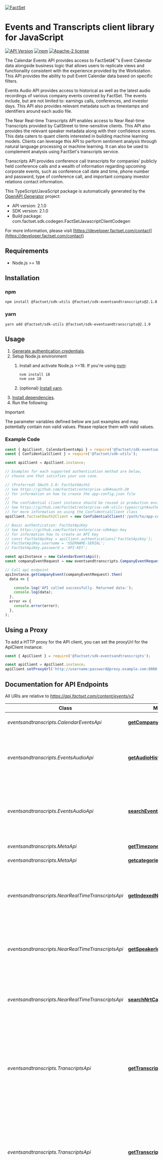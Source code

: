 [![FactSet](https://raw.githubusercontent.com/factset/enterprise-sdk/main/docs/images/factset-logo.svg)](https://www.factset.com)

# Events and Transcripts client library for JavaScript

[![API Version](https://img.shields.io/badge/api-v2.1.0-blue)](https://developer.factset.com/api-catalog/documents-distributor-callstreet-events)
[![npm](https://img.shields.io/badge/npm-v2.1.0-orange)](https://www.npmjs.com/package/@factset/sdk-eventsandtranscripts/v/2.1.0)
[![Apache-2 license](https://img.shields.io/badge/license-Apache2-brightgreen.svg)](https://www.apache.org/licenses/LICENSE-2.0)

<p>The Calendar Events API provides access to FactSetâ€™s Event Calendar data alongside business logic that allows users to replicate views and functionality consistent with the experience provided by the Workstation. This API provides the ability to pull Event Calendar data based on specific filters.</p>
<p>Events Audio API provides access to historical as well as the latest audio recordings of various company events covered by FactSet. The events include, but are not limited to: earnings calls, conferences, and investor days. This API also provides relevant metadata such as timestamps and identifiers around each audio file.</p>
<p>The  Near Real-time Transcripts API enables access to Near Real-time Transcripts provided by CallStreet to time-sensitive clients. This API also provides the relevant speaker metadata along with their confidence scores. This data caters to quant clients interested in building machine learning models. Clients can leverage this API to perform sentiment analysis through natural language processing or machine learning. It can also be used to complement analysis using FactSet's transcripts service.</p>
<p>Transcripts API provides conference call transcripts for companies' publicly held conference calls and a wealth of information regarding upcoming corporate events, such as conference call date and time, phone number and password, type of conference call, and important company investor relations contact information.</p>


This TypeScript/JavaScript package is automatically generated by the [OpenAPI Generator](https://openapi-generator.tech) project:

- API version: 2.1.0
- SDK version: 2.1.0
- Build package: com.factset.sdk.codegen.FactSetJavascriptClientCodegen

For more information, please visit [https://developer.factset.com/contact](https://developer.factset.com/contact)

## Requirements

* Node.js >= 18

## Installation

### npm

```shell
npm install @factset/sdk-utils @factset/sdk-eventsandtranscripts@2.1.0
```

### yarn

```shell
yarn add @factset/sdk-utils @factset/sdk-eventsandtranscripts@2.1.0
```

## Usage

1. [Generate authentication credentials](../../../../README.md#authentication).
2. Setup Node.js environment
   1. Install and activate Node.js >=18. If you're using [nvm](https://github.com/nvm-sh/nvm):

      ```sh
      nvm install 18
      nvm use 18
      ```

   2. (optional) [Install yarn](https://yarnpkg.com/getting-started/install).
3. [Install dependencies](#installation).
4. Run the following:

> [!IMPORTANT]
> The parameter variables defined below are just examples and may potentially contain non valid values. Please replace them with valid values.

### Example Code


```javascript
const { ApiClient, CalendarEventsApi } = require('@factset/sdk-eventsandtranscripts');
const { ConfidentialClient } = require('@factset/sdk-utils');

const apiClient = ApiClient.instance;

// Examples for each supported authentication method are below,
// choose one that satisfies your use case.

// (Preferred) OAuth 2.0: FactSetOAuth2
// See https://github.com/FactSet/enterprise-sdk#oauth-20
// for information on how to create the app-config.json file
//
// The confidential client instance should be reused in production environments.
// See https://github.com/FactSet/enterprise-sdk-utils-typescript#authentication
// for more information on using the ConfidentialClient class
apiClient.factsetOauth2Client = new ConfidentialClient('/path/to/app-config.json');

// Basic authentication: FactSetApiKey
// See https://github.com/FactSet/enterprise-sdk#api-key
// for information how to create an API key
// const FactSetApiKey = apiClient.authentications['FactSetApiKey'];
// FactSetApiKey.username = 'USERNAME-SERIAL';
// FactSetApiKey.password = 'API-KEY';

const apiInstance = new CalendarEventsApi();
const companyEventRequest = new eventsandtranscripts.CompanyEventRequest(); // CompanyEventRequest | Company Events request body

// Call api endpoint
apiInstance.getCompanyEvent(companyEventRequest).then(
  data => {

    console.log('API called successfully. Returned data:');
    console.log(data);
  },
  error => {
    console.error(error);
  },
);

```


## Using a Proxy

To add a HTTP proxy for the API client, you can set the proxyUrl for the ApiClient instance:

```javascript
const { ApiClient } = require('@factset/sdk-eventsandtranscripts');

const apiClient = ApiClient.instance;
apiClient.setProxyUrl('http://username:password@proxy.example.com:8080');
```

## Documentation for API Endpoints

All URIs are relative to *https://api.factset.com/content/events/v2*

Class | Method | HTTP request | Description
------------ | ------------- | ------------- | -------------
*eventsandtranscripts.CalendarEventsApi* | [**getCompanyEvent**](docs/CalendarEventsApi.md#getCompanyEvent) | **POST** /calendar/events | Retrieve Company Event data
*eventsandtranscripts.EventsAudioApi* | [**getAudioHistoryFiles**](docs/EventsAudioApi.md#getAudioHistoryFiles) | **GET** /audio/history | Retrieve historical audio recordings and related metadata within FactSet coverage.
*eventsandtranscripts.EventsAudioApi* | [**searchEventsAudio**](docs/EventsAudioApi.md#searchEventsAudio) | **POST** /audio | Retrieve latest audio recordings and related metadata based on different search criteria.
*eventsandtranscripts.MetaApi* | [**getTimezone**](docs/MetaApi.md#getTimezone) | **GET** /meta/time-zones | Returns the time zones.
*eventsandtranscripts.MetaApi* | [**getcategories**](docs/MetaApi.md#getcategories) | **GET** /meta/categories | Returns the categories.
*eventsandtranscripts.NearRealTimeTranscriptsApi* | [**getIndexedNrt**](docs/NearRealTimeTranscriptsApi.md#getIndexedNrt) | **GET** /nrt/indexed | Returns the  indexed transcript data  in small increments throughout the duration of an active call.
*eventsandtranscripts.NearRealTimeTranscriptsApi* | [**getSpeakerIds**](docs/NearRealTimeTranscriptsApi.md#getSpeakerIds) | **GET** /nrt/speaker-ids | Returns the latest speakerIds with the confidence scores generated for an active call.
*eventsandtranscripts.NearRealTimeTranscriptsApi* | [**searchNrtCalls**](docs/NearRealTimeTranscriptsApi.md#searchNrtCalls) | **POST** /nrt/calls | Returns the active calls happening at the moment based on ticker/entity or specific IDs.
*eventsandtranscripts.TranscriptsApi* | [**getTranscriptsIntelligence**](docs/TranscriptsApi.md#getTranscriptsIntelligence) | **GET** /transcripts/intelligence | Returns the StreetAccount Transcript Intelligence documents and related metadata within FactSet coverage based on specific date range and various parameters.
*eventsandtranscripts.TranscriptsApi* | [**getTranscriptsInvestorSlides**](docs/TranscriptsApi.md#getTranscriptsInvestorSlides) | **GET** /transcripts/investor-slides | Returns the investor slides in PDF format and related metadata within FactSet coverage based on specific date range and various parameters.
*eventsandtranscripts.TranscriptsApi* | [**getTranscriptsinXML**](docs/TranscriptsApi.md#getTranscriptsinXML) | **GET** /transcripts/response-type | Returns the requested response type of transcript
*eventsandtranscripts.TranscriptsApi* | [**searchTranscripts**](docs/TranscriptsApi.md#searchTranscripts) | **POST** /transcripts | Returns transcript documents and related metadata based on different search criteria.


## Documentation for Models

 - [eventsandtranscripts.AudioByDateRequest](docs/AudioByDateRequest.md)
 - [eventsandtranscripts.AudioByFileNameRequest](docs/AudioByFileNameRequest.md)
 - [eventsandtranscripts.AudioByIdsRequest](docs/AudioByIdsRequest.md)
 - [eventsandtranscripts.AudioByUploadTimeRequest](docs/AudioByUploadTimeRequest.md)
 - [eventsandtranscripts.AudioRequest](docs/AudioRequest.md)
 - [eventsandtranscripts.AudioRequestData](docs/AudioRequestData.md)
 - [eventsandtranscripts.AudioRequestMeta](docs/AudioRequestMeta.md)
 - [eventsandtranscripts.AudioRequestMetaPagination](docs/AudioRequestMetaPagination.md)
 - [eventsandtranscripts.AudioResponse](docs/AudioResponse.md)
 - [eventsandtranscripts.Body](docs/Body.md)
 - [eventsandtranscripts.BodyNrt](docs/BodyNrt.md)
 - [eventsandtranscripts.CategoriesResponse](docs/CategoriesResponse.md)
 - [eventsandtranscripts.CategoriesResponseData](docs/CategoriesResponseData.md)
 - [eventsandtranscripts.CompanyEventRequest](docs/CompanyEventRequest.md)
 - [eventsandtranscripts.CompanyEventRequestData](docs/CompanyEventRequestData.md)
 - [eventsandtranscripts.CompanyEventRequestDataDateTime](docs/CompanyEventRequestDataDateTime.md)
 - [eventsandtranscripts.CompanyEventRequestDataUniverse](docs/CompanyEventRequestDataUniverse.md)
 - [eventsandtranscripts.CompanyEventResponse](docs/CompanyEventResponse.md)
 - [eventsandtranscripts.CompanyEventResponseData](docs/CompanyEventResponseData.md)
 - [eventsandtranscripts.Document](docs/Document.md)
 - [eventsandtranscripts.DocumentOne](docs/DocumentOne.md)
 - [eventsandtranscripts.DocumentResult](docs/DocumentResult.md)
 - [eventsandtranscripts.Error](docs/Error.md)
 - [eventsandtranscripts.ErrorObject](docs/ErrorObject.md)
 - [eventsandtranscripts.EventsAudioDailyResponseData](docs/EventsAudioDailyResponseData.md)
 - [eventsandtranscripts.EventsAudioHistoryResponse](docs/EventsAudioHistoryResponse.md)
 - [eventsandtranscripts.EventsAudioHistoryResponseData](docs/EventsAudioHistoryResponseData.md)
 - [eventsandtranscripts.IndexedNrtResponse](docs/IndexedNrtResponse.md)
 - [eventsandtranscripts.IndexedNrtResponseData](docs/IndexedNrtResponseData.md)
 - [eventsandtranscripts.InvalidIdErrorData](docs/InvalidIdErrorData.md)
 - [eventsandtranscripts.InvestorSlidesResponse](docs/InvestorSlidesResponse.md)
 - [eventsandtranscripts.InvestorSlidesResponseData](docs/InvestorSlidesResponseData.md)
 - [eventsandtranscripts.Meta](docs/Meta.md)
 - [eventsandtranscripts.MetaData](docs/MetaData.md)
 - [eventsandtranscripts.MetaDataPagination](docs/MetaDataPagination.md)
 - [eventsandtranscripts.MetaNrt](docs/MetaNrt.md)
 - [eventsandtranscripts.NRT](docs/NRT.md)
 - [eventsandtranscripts.NrtCallsRequest](docs/NrtCallsRequest.md)
 - [eventsandtranscripts.NrtCallsRequestByIds](docs/NrtCallsRequestByIds.md)
 - [eventsandtranscripts.NrtCallsRequestByTicker](docs/NrtCallsRequestByTicker.md)
 - [eventsandtranscripts.NrtCallsRequestData](docs/NrtCallsRequestData.md)
 - [eventsandtranscripts.NrtCallsRequestMeta](docs/NrtCallsRequestMeta.md)
 - [eventsandtranscripts.NrtCallsResponse](docs/NrtCallsResponse.md)
 - [eventsandtranscripts.NrtCallsResponseData](docs/NrtCallsResponseData.md)
 - [eventsandtranscripts.NrtSpeakerIdsResponse](docs/NrtSpeakerIdsResponse.md)
 - [eventsandtranscripts.NrtSpeakerIdsResponseData](docs/NrtSpeakerIdsResponseData.md)
 - [eventsandtranscripts.Participant](docs/Participant.md)
 - [eventsandtranscripts.ParticipantNrt](docs/ParticipantNrt.md)
 - [eventsandtranscripts.Plist](docs/Plist.md)
 - [eventsandtranscripts.RawOrCorrected](docs/RawOrCorrected.md)
 - [eventsandtranscripts.ResponseType](docs/ResponseType.md)
 - [eventsandtranscripts.ResponseTypeData](docs/ResponseTypeData.md)
 - [eventsandtranscripts.Section](docs/Section.md)
 - [eventsandtranscripts.SectionNrt](docs/SectionNrt.md)
 - [eventsandtranscripts.Speaker](docs/Speaker.md)
 - [eventsandtranscripts.SpeakerNrt](docs/SpeakerNrt.md)
 - [eventsandtranscripts.TimeZonesResponse](docs/TimeZonesResponse.md)
 - [eventsandtranscripts.TimeZonesResponseData](docs/TimeZonesResponseData.md)
 - [eventsandtranscripts.TranscriptsByDateRequest](docs/TranscriptsByDateRequest.md)
 - [eventsandtranscripts.TranscriptsByEventsRequest](docs/TranscriptsByEventsRequest.md)
 - [eventsandtranscripts.TranscriptsByIdsRequest](docs/TranscriptsByIdsRequest.md)
 - [eventsandtranscripts.TranscriptsByIdsResponse](docs/TranscriptsByIdsResponse.md)
 - [eventsandtranscripts.TranscriptsBySearchRequest](docs/TranscriptsBySearchRequest.md)
 - [eventsandtranscripts.TranscriptsByTimesRequest](docs/TranscriptsByTimesRequest.md)
 - [eventsandtranscripts.TranscriptsCollection](docs/TranscriptsCollection.md)
 - [eventsandtranscripts.TranscriptsIntelligenceResponse](docs/TranscriptsIntelligenceResponse.md)
 - [eventsandtranscripts.TranscriptsIntelligenceResponseData](docs/TranscriptsIntelligenceResponseData.md)
 - [eventsandtranscripts.TranscriptsRequest](docs/TranscriptsRequest.md)
 - [eventsandtranscripts.TranscriptsRequestData](docs/TranscriptsRequestData.md)
 - [eventsandtranscripts.TranscriptsRequestMeta](docs/TranscriptsRequestMeta.md)
 - [eventsandtranscripts.TranscriptsRequestMetaPagination](docs/TranscriptsRequestMetaPagination.md)
 - [eventsandtranscripts.TranscriptsResponse](docs/TranscriptsResponse.md)
 - [eventsandtranscripts.TranscriptsResponseData](docs/TranscriptsResponseData.md)


## Documentation for Authorization



### FactSetApiKey

- **Type**: HTTP basic authentication



### FactSetOAuth2


- **Type**: OAuth
- **Flow**: application
- **Authorization URL**: 
- **Scopes**: N/A


# Contributing

Please refer to the [contributing guide](../../../../CONTRIBUTING.md).

# Copyright

Copyright 2025 FactSet Research Systems Inc

Licensed under the Apache License, Version 2.0 (the "License");
you may not use this file except in compliance with the License.
You may obtain a copy of the License at

    http://www.apache.org/licenses/LICENSE-2.0

Unless required by applicable law or agreed to in writing, software
distributed under the License is distributed on an "AS IS" BASIS,
WITHOUT WARRANTIES OR CONDITIONS OF ANY KIND, either express or implied.
See the License for the specific language governing permissions and
limitations under the License.
